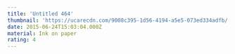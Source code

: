 ```yaml
---
title: 'Untitled 464'
thumbnail: 'https://ucarecdn.com/9008c395-1d56-4194-a5e5-073ed334adfb/'
date: 2015-06-24T15:03:04.000Z
material: Ink on paper
rating: 4
---
```

